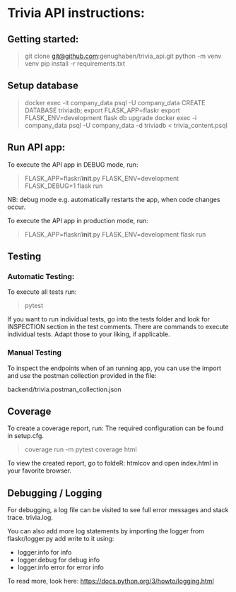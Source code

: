 # Trivia API instructions:

## Getting started:

> git clone git@github.com:genughaben/trivia_api.git
> python -m venv venv
> pip install -r requirements.txt

## Setup database

> docker exec -it company_data psql -U company_data
> CREATE DATABASE triviadb;
> export FLASK_APP=flaskr
> export FLASK_ENV=development
> flask db upgrade
> docker exec -i company_data psql -U company_data -d triviadb < trivia_content.psql

## Run API app:

To execute the API app in DEBUG mode, run:

> FLASK_APP=flaskr/__init__.py FLASK_ENV=development FLASK_DEBUG=1 flask run

NB: debug mode e.g. automatically restarts the app, when code changes occur.

To execute the API app in production mode, run:

> FLASK_APP=flaskr/__init__.py FLASK_ENV=development flask run

## Testing

### Automatic Testing:

To execute all tests run:

> pytest

If you want to run individual tests, go into the tests folder and look for INSPECTION section in the test comments.
There are commands to execute individual tests. Adapt those to your liking, if applicable.

### Manual Testing

To inspect the endpoints when of an running app, you can use the import and use the postman collection provided in the file:

backend/trivia.postman_collection.json

## Coverage

To create a coverage report, run:
The required configuration can be found in setup.cfg.

> coverage run -m pytest
> coverage html

To view the created report, go to foldeR: htmlcov and open index.html in your favorite browser.

## Debugging / Logging

For debugging, a log file can be visited to see full error messages and stack trace.
trivia.log.

You can also add more log statements by importing the logger from flaskr/logger.py add write to it using:
* logger.info for info
* logger.debug for debug info
* logger.info error for error info

To read more, look here: https://docs.python.org/3/howto/logging.html
